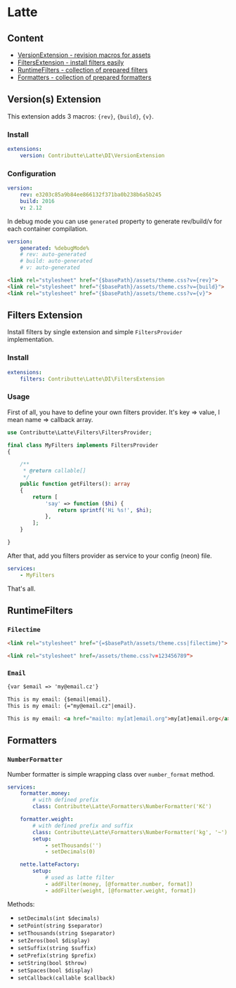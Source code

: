 # Latte

## Content

- [VersionExtension - revision macros for assets](#versions-extension)
- [FiltersExtension - install filters easily](#filers-extension)
- [RuntimeFilters - collection of prepared filters](#runtimefilters)
- [Formatters - collection of prepared formatters](#formatters)

## Version(s) Extension

This extension adds 3 macros: `{rev}`, `{build}`, `{v}`.

### Install

```yaml
extensions:
    version: Contributte\Latte\DI\VersionExtension
```

### Configuration

```yaml
version:
    rev: e3203c85a9b84ee866132f371ba0b238b6a5b245
    build: 2016
    v: 2.12
```

In debug mode you can use `generated` property to generate rev/build/v for each container compilation.

```yaml
version:
    generated: %debugMode%
    # rev: auto-generated
    # build: auto-generated
    # v: auto-generated
```

```html
<link rel="stylesheet" href="{$basePath}/assets/theme.css?v={rev}">
<link rel="stylesheet" href="{$basePath}/assets/theme.css?v={build}">
<link rel="stylesheet" href="{$basePath}/assets/theme.css?v={v}">
```

## Filters Extension

Install filters by single extension and simple `FiltersProvider` implementation.

### Install

```yaml
extensions:
    filters: Contributte\Latte\DI\FiltersExtension
```

### Usage

First of all, you have to define your own filters provider. It's key => value, I mean name => callback array.

```php
use Contributte\Latte\Filters\FiltersProvider;

final class MyFilters implements FiltersProvider
{

    /**
   	 * @return callable[]
     */
	public function getFilters(): array
	{
		return [
			'say' => function ($hi) {
				return sprintf('Hi %s!', $hi);
			},
		];
	}

}
```

After that, add you filters provider as service to your config (neon) file.

```yaml
services:
    - MyFilters
```

That's all.

## RuntimeFilters

### `Filectime`

```html
<link rel="stylesheet" href="{=$basePath/assets/theme.css|filectime}">
```

```html
<link rel="stylesheet" href=/assets/theme.css?v=123456789">
```

### `Email`

```html
{var $email => 'my@email.cz'}

This is my email: {$email|email}.
This is my email: {="my@email.cz"|email}.
```

```html
This is my email: <a href="mailto: my[at]email.org">my[at]email.org</a>
```

## Formatters

### `NumberFormatter`

Number formatter is simple wrapping class over `number_format` method.

```yaml
services:
    formatter.money:
        # with defined prefix
        class: Contributte\Latte\Formatters\NumberFormatter('Kč')

    formatter.weight:
        # with defined prefix and suffix
        class: Contributte\Latte\Formatters\NumberFormatter('kg', '~')
        setup:
            - setThousands('')
            - setDecimals(0)

    nette.latteFactory:
        setup:
            # used as latte filter
            - addFilter(money, [@formatter.number, format])
            - addFilter(weight, [@formatter.weight, format])
```

Methods:

- `setDecimals(int $decimals)`
- `setPoint(string $separator)`
- `setThousands(string $separator)`
- `setZeros(bool $display)`
- `setSuffix(string $suffix)`
- `setPrefix(string $prefix)`
- `setString(bool $throw)`
- `setSpaces(bool $display)`
- `setCallback(callable $callback)`
